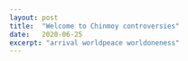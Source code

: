 ```yaml
---
layout: post
title:  "Welcome to Chinmoy controversies"
date:   2020-06-25
excerpt: "arrival worldpeace worldoneness"
---
```

